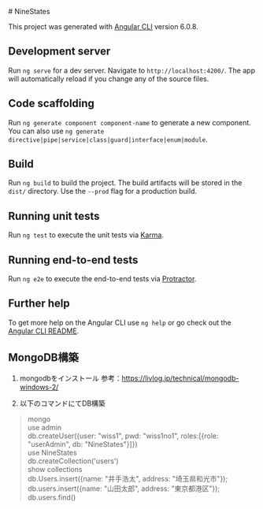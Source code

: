 ﻿﻿# NineStatesThis project was generated with [Angular CLI](https://github.com/angular/angular-cli) version 6.0.8.## Development serverRun `ng serve` for a dev server. Navigate to `http://localhost:4200/`. The app will automatically reload if you change any of the source files.## Code scaffoldingRun `ng generate component component-name` to generate a new component. You can also use `ng generate directive|pipe|service|class|guard|interface|enum|module`.## BuildRun `ng build` to build the project. The build artifacts will be stored in the `dist/` directory. Use the `--prod` flag for a production build.## Running unit testsRun `ng test` to execute the unit tests via [Karma](https://karma-runner.github.io).## Running end-to-end testsRun `ng e2e` to execute the end-to-end tests via [Protractor](http://www.protractortest.org/).## Further helpTo get more help on the Angular CLI use `ng help` or go check out the [Angular CLI README](https://github.com/angular/angular-cli/blob/master/README.md).## MongoDB構築1. mongodbをインストール参考：https://livlog.jp/technical/mongodb-windows-2/2. 以下のコマンドにてDB構築> mongo  > use admin  > db.createUser({user: "wiss1", pwd: "wiss1no1", roles:[{role: "userAdmin", db: "NineStates"}]})  > use NineStates  > db.createCollection('users')  > show collections  > db.Users.insert({name: "井手浩太", address: "埼玉県和光市"});  > db.users.insert({name: "山田太郎", address: "東京都港区"});  > db.users.find()